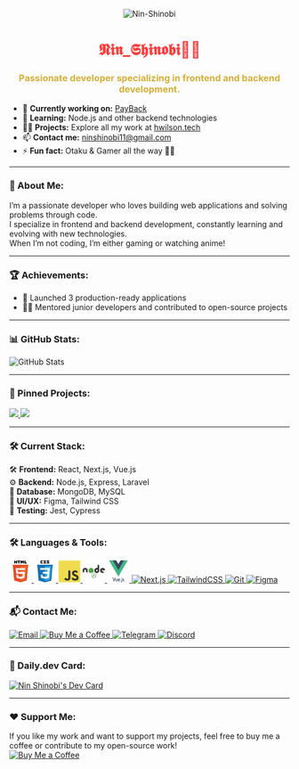 <p align="center">
  <img src="https://github.com/Nin-Shinobi/Nin-Shinobi/blob/main/THE-FUTURE.png" alt="Nin-Shinobi"/>
</p>

<h1 align="center" style="color: #ff3d3d;">𝕹𝖎𝖓_𝕾𝖍𝖎𝖓𝖔𝖇𝖎🥷🏾</h1>
<h3 align="center" style="color: #d4af37;">Passionate developer specializing in frontend and backend development.</h3>

- 🔭 **Currently working on:** [PayBack](https://pay-back-zeta.vercel.app/)  
- 🌱 **Learning:** Node.js and other backend technologies  
- 👨‍💻 **Projects:** Explore all my work at [hwilson.tech](https://www.hwilson.tech)  
- 📫 **Contact me:** ninshinobi11@gmail.com  
- ⚡ **Fun fact:** Otaku & Gamer all the way 🥷😁  

---

### 🔹 About Me:  
I’m a passionate developer who loves building web applications and solving problems through code.  
I specialize in frontend and backend development, constantly learning and evolving with new technologies.  
When I’m not coding, I’m either gaming or watching anime!  

---

### 🏆 Achievements:  
- 🚀 Launched 3 production-ready applications    
- 👨‍🏫 Mentored junior developers and contributed to open-source projects  

---

### 📊 GitHub Stats:  
<p align="left">
  <img src="https://github-readme-stats.vercel.app/api?username=Nin-Shinobi&show_icons=true&theme=radical" alt="GitHub Stats" />
</p>

---

### 📌 Pinned Projects:  
<p align="left">
  <a href="https://github.com/Nin-Shinobi/PayBack">
    <img src="https://github-readme-stats.vercel.app/api/pin/?username=Nin-Shinobi&repo=PayBack&theme=radical" />
  </a>
  <a href="https://github.com/Nin-Shinobi/another-project">
    <img src="https://github-readme-stats.vercel.app/api/pin/?username=Nin-Shinobi&repo=another-project&theme=radical" />
  </a>
</p>

---

### 🛠️ Current Stack:  
🛠️ **Frontend:** React, Next.js, Vue.js  
⚙️ **Backend:** Node.js, Express, Laravel  
💾 **Database:** MongoDB, MySQL  
🎨 **UI/UX:** Figma, Tailwind CSS  
🧪 **Testing:** Jest, Cypress  

---

### 🛠️ Languages & Tools:  
<p align="left"> 
  <a href="https://www.w3.org/html/" target="_blank">
    <img src="https://raw.githubusercontent.com/devicons/devicon/master/icons/html5/html5-original-wordmark.svg" alt="HTML5" width="40" height="40"/>
  </a> 
  <a href="https://www.w3schools.com/css/" target="_blank">
    <img src="https://raw.githubusercontent.com/devicons/devicon/master/icons/css3/css3-original-wordmark.svg" alt="CSS3" width="40" height="40"/>
  </a>
  <a href="https://developer.mozilla.org/en-US/docs/Web/JavaScript" target="_blank">
    <img src="https://raw.githubusercontent.com/devicons/devicon/master/icons/javascript/javascript-original.svg" alt="JavaScript" width="40" height="40"/>
  </a> 
  <a href="https://nodejs.org" target="_blank">
    <img src="https://raw.githubusercontent.com/devicons/devicon/master/icons/nodejs/nodejs-original-wordmark.svg" alt="Node.js" width="40" height="40"/>
  </a>
  <a href="https://vuejs.org/" target="_blank">
    <img src="https://raw.githubusercontent.com/devicons/devicon/master/icons/vuejs/vuejs-original-wordmark.svg" alt="Vue.js" width="40" height="40"/>
  </a>
  <a href="https://nextjs.org/" target="_blank">
    <img src="https://cdn.worldvectorlogo.com/logos/nextjs-2.svg" alt="Next.js" width="40" height="40"/>
  </a>
  <a href="https://tailwindcss.com/" target="_blank">
    <img src="https://www.vectorlogo.zone/logos/tailwindcss/tailwindcss-icon.svg" alt="TailwindCSS" width="40" height="40"/>
  </a>
  <a href="https://git-scm.com/" target="_blank">
    <img src="https://www.vectorlogo.zone/logos/git-scm/git-scm-icon.svg" alt="Git" width="40" height="40"/>
  </a>
  <a href="https://www.figma.com/" target="_blank">
    <img src="https://www.vectorlogo.zone/logos/figma/figma-icon.svg" alt="Figma" width="40" height="40"/>
  </a>
</p>

---

### 📬 Contact Me:  
<p align="left">
  <a href="mailto:ninshinobi11@gmail.com" target="_blank">
    <img src="https://img.shields.io/badge/Email-%23D14836.svg?style=for-the-badge&logo=gmail&logoColor=white" alt="Email">
  </a>
  <a href="https://buymeacoffee.com/nin_shinobi" target="_blank">
    <img src="https://img.shields.io/badge/Buy%20Me%20a%20Coffee-%23FFDD00.svg?style=for-the-badge&logo=buymeacoffee&logoColor=black" alt="Buy Me a Coffee">
  </a>
  <a href="https://t.me/nin_shinobi" target="_blank">
    <img src="https://img.shields.io/badge/Telegram-%2326A5E4.svg?style=for-the-badge&logo=telegram&logoColor=white" alt="Telegram">
  </a>
  <a href="https://discord.gg/nin_shinobi" target="_blank">
    <img src="https://img.shields.io/badge/Discord-%237289DA.svg?style=for-the-badge&logo=discord&logoColor=white" alt="Discord">
  </a>
</p>

---

### 📰 Daily.dev Card:  
<a href="https://app.daily.dev/nin_shinobi">
  <img src="https://api.daily.dev/devcards/fc12345.svg" width="300" alt="Nin Shinobi's Dev Card"/>
</a>

---

### ❤️ Support Me:  
If you like my work and want to support my projects, feel free to buy me a coffee or contribute to my open-source work!  
<a href="https://buymeacoffee.com/nin_shinobi" target="_blank">
  <img src="https://img.shields.io/badge/Buy%20Me%20a%20Coffee-%23FFDD00.svg?style=for-the-badge&logo=buymeacoffee&logoColor=black" alt="Buy Me a Coffee">
</a>